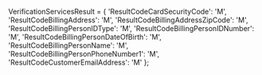 VerificationServicesResult = {
    'ResultCodeCardSecurityCode': 'M',
    'ResultCodeBillingAddress': 'M',
    'ResultCodeBillingAddressZipCode': 'M',
    'ResultCodeBillingPersonIDType': 'M',
    'ResultCodeBillingPersonIDNumber': 'M',
    'ResultCodeBillingPersonDateOfBirth': 'M',
    'ResultCodeBillingPersonName': 'M',
    'ResultCodeBillingPersonPhoneNumber1': 'M',
    'ResultCodeCustomerEmailAddress': 'M'
};